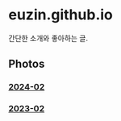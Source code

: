# euzin.github.io
간단한 소개와 좋아하는 글.

## Photos
### [2024-02](photos/2024-02.md)
### [2023-02](photos/2023-02.md)

